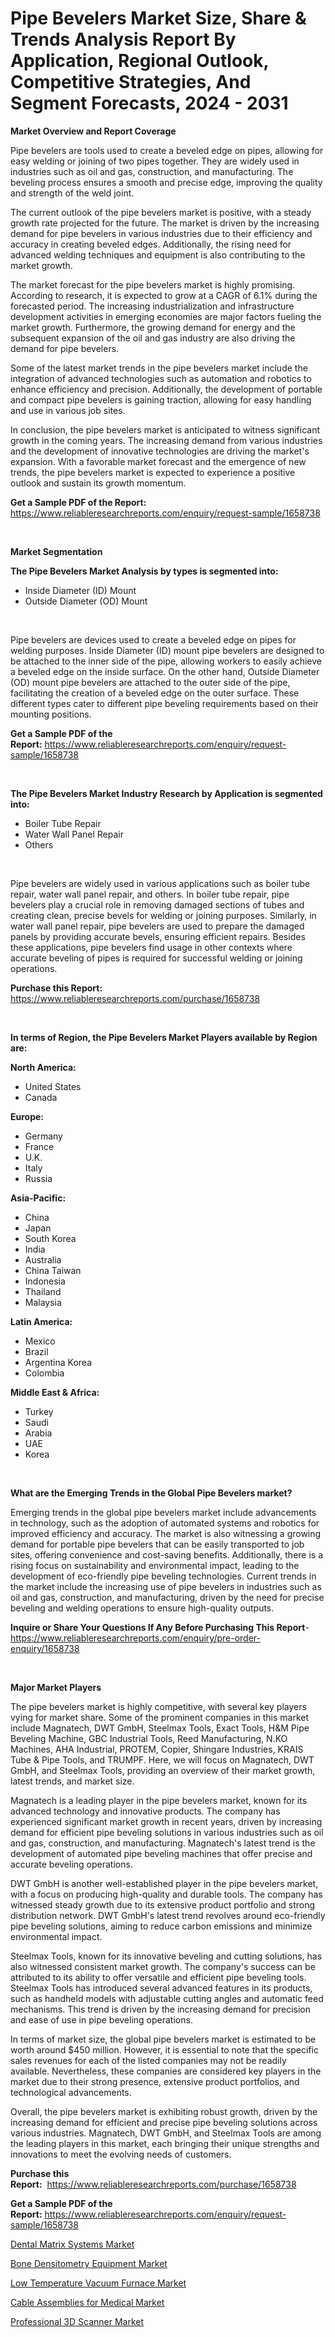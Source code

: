<p><h1>Pipe Bevelers Market Size, Share & Trends Analysis Report By Application, Regional Outlook, Competitive Strategies, And Segment Forecasts, 2024 - 2031</h1></p><p><strong>Market Overview and Report Coverage</strong></p>
<p><p>Pipe bevelers are tools used to create a beveled edge on pipes, allowing for easy welding or joining of two pipes together. They are widely used in industries such as oil and gas, construction, and manufacturing. The beveling process ensures a smooth and precise edge, improving the quality and strength of the weld joint.</p><p>The current outlook of the pipe bevelers market is positive, with a steady growth rate projected for the future. The market is driven by the increasing demand for pipe bevelers in various industries due to their efficiency and accuracy in creating beveled edges. Additionally, the rising need for advanced welding techniques and equipment is also contributing to the market growth.</p><p>The market forecast for the pipe bevelers market is highly promising. According to research, it is expected to grow at a CAGR of 6.1% during the forecasted period. The increasing industrialization and infrastructure development activities in emerging economies are major factors fueling the market growth. Furthermore, the growing demand for energy and the subsequent expansion of the oil and gas industry are also driving the demand for pipe bevelers.</p><p>Some of the latest market trends in the pipe bevelers market include the integration of advanced technologies such as automation and robotics to enhance efficiency and precision. Additionally, the development of portable and compact pipe bevelers is gaining traction, allowing for easy handling and use in various job sites.</p><p>In conclusion, the pipe bevelers market is anticipated to witness significant growth in the coming years. The increasing demand from various industries and the development of innovative technologies are driving the market's expansion. With a favorable market forecast and the emergence of new trends, the pipe bevelers market is expected to experience a positive outlook and sustain its growth momentum.</p></p>
<p><strong>Get a Sample PDF of the Report:</strong> <a href="https://www.reliableresearchreports.com/enquiry/request-sample/1658738">https://www.reliableresearchreports.com/enquiry/request-sample/1658738</a></p>
<p>&nbsp;</p>
<p><strong>Market Segmentation</strong></p>
<p><strong>The Pipe Bevelers Market Analysis by types is segmented into:</strong></p>
<p><ul><li>Inside Diameter (ID) Mount</li><li>Outside Diameter (OD) Mount</li></ul></p>
<p>&nbsp;</p>
<p><p>Pipe bevelers are devices used to create a beveled edge on pipes for welding purposes. Inside Diameter (ID) mount pipe bevelers are designed to be attached to the inner side of the pipe, allowing workers to easily achieve a beveled edge on the inside surface. On the other hand, Outside Diameter (OD) mount pipe bevelers are attached to the outer side of the pipe, facilitating the creation of a beveled edge on the outer surface. These different types cater to different pipe beveling requirements based on their mounting positions.</p></p>
<p><strong>Get a Sample PDF of the Report:</strong>&nbsp;<a href="https://www.reliableresearchreports.com/enquiry/request-sample/1658738">https://www.reliableresearchreports.com/enquiry/request-sample/1658738</a></p>
<p>&nbsp;</p>
<p><strong>The Pipe Bevelers Market Industry Research by Application is segmented into:</strong></p>
<p><ul><li>Boiler Tube Repair</li><li>Water Wall Panel Repair</li><li>Others</li></ul></p>
<p>&nbsp;</p>
<p><p>Pipe bevelers are widely used in various applications such as boiler tube repair, water wall panel repair, and others. In boiler tube repair, pipe bevelers play a crucial role in removing damaged sections of tubes and creating clean, precise bevels for welding or joining purposes. Similarly, in water wall panel repair, pipe bevelers are used to prepare the damaged panels by providing accurate bevels, ensuring efficient repairs. Besides these applications, pipe bevelers find usage in other contexts where accurate beveling of pipes is required for successful welding or joining operations.</p></p>
<p><strong>Purchase this Report:</strong>&nbsp; <a href="https://www.reliableresearchreports.com/purchase/1658738">https://www.reliableresearchreports.com/purchase/1658738</a></p>
<p>&nbsp;</p>
<p><strong>In terms of Region, the Pipe Bevelers Market Players available by Region are:</strong></p>
<p>
    <p> <strong> North America: </strong>
        <ul>
            <li>United States</li>
            <li>Canada</li>
        </ul>
        </p> 
    <p> <strong> Europe: </strong>
        <ul>
            <li>Germany</li>
            <li>France</li>
            <li>U.K.</li>
            <li>Italy</li>
            <li>Russia</li>
        </ul>
        </p> 
    <p> <strong> Asia-Pacific: </strong>
        <ul>
            <li>China</li>
            <li>Japan</li>
            <li>South Korea</li>
            <li>India</li>
            <li>Australia</li>
            <li>China Taiwan</li>
            <li>Indonesia</li>
            <li>Thailand</li>
            <li>Malaysia</li>
        </ul>
        </p> 
    <p> <strong> Latin America: </strong>
        <ul>
            <li>Mexico</li>
            <li>Brazil</li>
            <li>Argentina Korea</li>
            <li>Colombia</li>
        </ul>
        </p> 
    <p> <strong> Middle East & Africa: </strong>
        <ul>
            <li>Turkey</li>
            <li>Saudi</li>
            <li>Arabia</li>
            <li>UAE</li>
            <li>Korea</li>
        </ul>
    </p>
    </p>
<p>&nbsp;</p>
<p><strong>What are the Emerging Trends in the Global Pipe Bevelers market?</strong></p>
<p><p>Emerging trends in the global pipe bevelers market include advancements in technology, such as the adoption of automated systems and robotics for improved efficiency and accuracy. The market is also witnessing a growing demand for portable pipe bevelers that can be easily transported to job sites, offering convenience and cost-saving benefits. Additionally, there is a rising focus on sustainability and environmental impact, leading to the development of eco-friendly pipe beveling technologies. Current trends in the market include the increasing use of pipe bevelers in industries such as oil and gas, construction, and manufacturing, driven by the need for precise beveling and welding operations to ensure high-quality outputs.</p></p>
<p><strong>Inquire or Share Your Questions If Any Before Purchasing This Report</strong>- <a href="https://www.reliableresearchreports.com/enquiry/pre-order-enquiry/1658738">https://www.reliableresearchreports.com/enquiry/pre-order-enquiry/1658738</a></p>
<p>&nbsp;</p>
<p><strong>Major Market Players</strong></p>
<p><p>The pipe bevelers market is highly competitive, with several key players vying for market share. Some of the prominent companies in this market include Magnatech, DWT GmbH, Steelmax Tools, Exact Tools, H&M Pipe Beveling Machine, GBC Industrial Tools, Reed Manufacturing, N.KO Machines, AHA Industrial, PROTEM, Copier, Shingare Industries, KRAIS Tube & Pipe Tools, and TRUMPF. Here, we will focus on Magnatech, DWT GmbH, and Steelmax Tools, providing an overview of their market growth, latest trends, and market size.</p><p>Magnatech is a leading player in the pipe bevelers market, known for its advanced technology and innovative products. The company has experienced significant market growth in recent years, driven by increasing demand for efficient pipe beveling solutions in various industries such as oil and gas, construction, and manufacturing. Magnatech's latest trend is the development of automated pipe beveling machines that offer precise and accurate beveling operations.</p><p>DWT GmbH is another well-established player in the pipe bevelers market, with a focus on producing high-quality and durable tools. The company has witnessed steady growth due to its extensive product portfolio and strong distribution network. DWT GmbH's latest trend revolves around eco-friendly pipe beveling solutions, aiming to reduce carbon emissions and minimize environmental impact.</p><p>Steelmax Tools, known for its innovative beveling and cutting solutions, has also witnessed consistent market growth. The company's success can be attributed to its ability to offer versatile and efficient pipe beveling tools. Steelmax Tools has introduced several advanced features in its products, such as handheld models with adjustable cutting angles and automatic feed mechanisms. This trend is driven by the increasing demand for precision and ease of use in pipe beveling operations.</p><p>In terms of market size, the global pipe bevelers market is estimated to be worth around $450 million. However, it is essential to note that the specific sales revenues for each of the listed companies may not be readily available. Nevertheless, these companies are considered key players in the market due to their strong presence, extensive product portfolios, and technological advancements.</p><p>Overall, the pipe bevelers market is exhibiting robust growth, driven by the increasing demand for efficient and precise pipe beveling solutions across various industries. Magnatech, DWT GmbH, and Steelmax Tools are among the leading players in this market, each bringing their unique strengths and innovations to meet the evolving needs of customers.</p></p>
<p><strong>Purchase this Report:</strong>&nbsp;&nbsp;<a href="https://www.reliableresearchreports.com/purchase/1658738">https://www.reliableresearchreports.com/purchase/1658738</a></p>
<p></p>
<p><strong>Get a Sample PDF of the Report:</strong>&nbsp;<a href="https://www.reliableresearchreports.com/enquiry/request-sample/1658738">https://www.reliableresearchreports.com/enquiry/request-sample/1658738</a></p>
<p><p><a href="https://medium.com/@marieriley2012/dental-matrix-systems-market-furnishes-information-on-market-share-market-trends-and-market-e30a8e472eea">Dental Matrix Systems Market</a></p><p><a href="https://medium.com/@marieriley2012/bone-densitometry-equipment-market-insight-market-trends-growth-forecasted-from-2023-to-2030-9abc9f83cbd6">Bone Densitometry Equipment Market</a></p><p><a href="https://github.com/rexevange/Market-Research-Report-List-2/blob/main/low-temperature-vacuum-furnace-market.md">Low Temperature Vacuum Furnace Market</a></p><p><a href="https://medium.com/@marieriley2012/cable-assemblies-for-medical-market-exploring-market-share-market-trends-and-future-growth-ca7ed93b4850">Cable Assemblies for Medical Market</a></p><p><a href="https://github.com/lilstefpacute/Market-Research-Report-List-2/blob/main/professional-3d-scanner-market.md">Professional 3D Scanner Market</a></p></p>